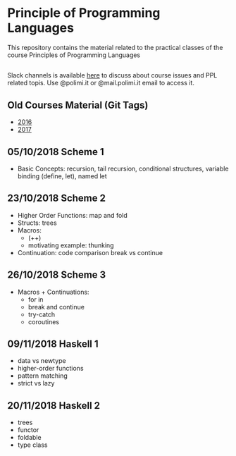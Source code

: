 # Principle of Programming Languages

This repository contains the material related to the practical classes of the course Principles of Programming Languages

##

Slack channels is available [here](https://ppl-course.slack.com) to discuss about course issues and PPL related topis. Use @polimi.it or @mail.polimi.it email to access it.

## Old Courses Material (Git Tags)

-  [2016](https://github.com/riccardotommasini/plp/releases/tag/2016) 
-  [2017](https://github.com/riccardotommasini/plp/releases/tag/2017) 

## 05/10/2018 Scheme 1 
- Basic Concepts: recursion, tail recursion, conditional structures, variable binding (define, let), named let

## 23/10/2018 Scheme 2
- Higher Order Functions: map and fold 
- Structs: trees 
- Macros: 
    + (++)
    + motivating example: thunking
- Continuation: code comparison break vs continue

## 26/10/2018 Scheme 3
- Macros + Continuations:
    + for in
    + break and continue
    + try-catch
    + coroutines

## 09/11/2018 Haskell 1
- data vs newtype
- higher-order functions
- pattern matching
- strict vs lazy

## 20/11/2018 Haskell 2
- trees
- functor
- foldable
- type class 